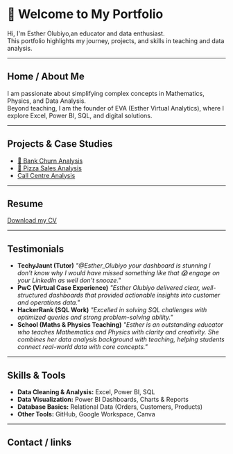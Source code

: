 # 👋 Welcome to My Portfolio  
Hi, I'm Esther Olubiyo,an educator and data enthusiast.  
This portfolio highlights my journey, projects, and skills in teaching and data analysis.  

---

## Home / About Me  
I am passionate about simplifying complex concepts in Mathematics, Physics, and Data Analysis.  
Beyond teaching, I am the founder of EVA (Esther Virtual Analytics), where I explore Excel, Power BI, SQL, and digital solutions.  

---

## Projects & Case Studies  
- [🏦 Bank Churn Analysis](https://github.com/EstherOlubiyo/Bank-Churn-Analysis)  
- [🍕 Pizza Sales Analysis](https://github.com/EstherOlubiyo/Pizza-Sales-Analysis)  
- [Call Centre Analysis](https://github.com/EstherOlubiyo/Call-Centre-Analysis-PwC)

---

## Resume  
[Download my CV](https://github.com/EstherOlubiyo/EstherOlubiyo.github.io/blob/main/ESTHER%20YETUNDE%20OLUBIYO%20CV.pdf)

---

## Testimonials   
- **TechyJaunt (Tutor)**
*"@Esther_Olubiyo your dashboard is stunning I don't know why I would have missed something like that 😱 engage on your LinkedIn as well don't snooze."*
- **PwC (Virtual Case Experience)** *"Esther Olubiyo delivered clear, well-structured dashboards that provided actionable insights into customer and operations data."*  
- **HackerRank (SQL Work)**
*"Excelled in solving SQL challenges with optimized queries and strong problem-solving ability."*  
- **School (Maths & Physics Teaching)**
*"Esther is an outstanding educator who teaches Mathematics and Physics with clarity and creativity. She combines her data analysis background with teaching, helping students connect real-world data with core concepts."*  

---

## Skills & Tools
- **Data Cleaning & Analysis:** Excel, Power BI, SQL
- **Data Visualization:** Power BI Dashboards, Charts & Reports  
- **Database Basics:** Relational Data (Orders, Customers, Products)  
- **Other Tools:** GitHub, Google Workspace, Canva

---

## Contact / links 
